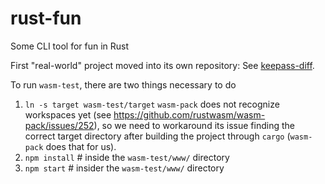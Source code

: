 # rust-fun
Some CLI tool for fun in Rust

First "real-world" project moved into its own repository: See [keepass-diff](https://github.com/Narigo/keepass-diff).

To run `wasm-test`, there are two things necessary to do
1. `ln -s target wasm-test/target`
    `wasm-pack` does not recognize workspaces yet (see https://github.com/rustwasm/wasm-pack/issues/252), so we need to workaround its issue finding the correct target directory after building the project through `cargo` (`wasm-pack` does that for us).
2. `npm install` # inside the `wasm-test/www/` directory
3. `npm start` # insider the `wasm-test/www/` directory
